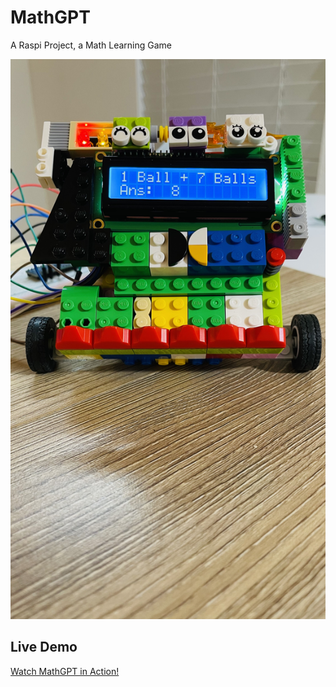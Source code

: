 # MathGPT
A Raspi Project, a Math Learning Game

![MathGPT Image](https://github.com/divyachandana/MathGPT/blob/main/IMG-9931.jpeg)

## Live Demo

[Watch MathGPT in Action!](https://youtu.be/2YSUnO4T47w)

